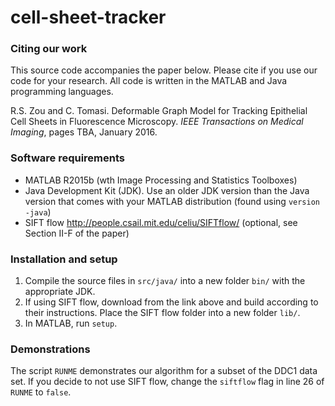 cell-sheet-tracker
================

### Citing our work

This source code accompanies the paper below. Please cite if you use our code for your research. All code is written in the MATLAB and Java programming languages.

R.S. Zou and C. Tomasi. Deformable Graph Model for Tracking Epithelial Cell Sheets in Fluorescence Microscopy. *IEEE Transactions on Medical Imaging*, pages TBA, January 2016.

### Software requirements
- MATLAB R2015b (wth Image Processing and Statistics Toolboxes)
- Java Development Kit (JDK). Use an older JDK version than the Java version that comes with your MATLAB distribution (found using `version -java`)
- SIFT flow <http://people.csail.mit.edu/celiu/SIFTflow/> (optional, see Section II-F of the paper)

### Installation and setup
1. Compile the source files in `src/java/` into a new folder `bin/` with the appropriate JDK.
2. If using SIFT flow, download from the link above and build according to their instructions. Place the SIFT flow folder into a new folder `lib/`.
3. In MATLAB, run `setup`.

### Demonstrations
The script `RUNME` demonstrates our algorithm for a subset of the DDC1 data set. If you decide to not use SIFT flow, change the `siftflow` flag in line 26 of `RUNME` to `false`.
